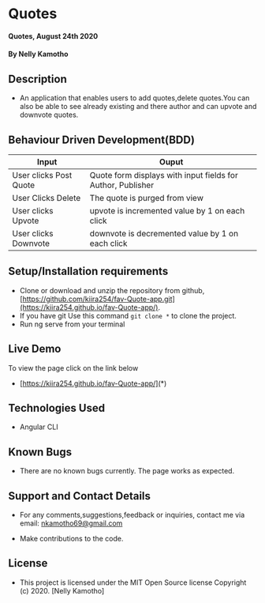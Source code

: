 # Quotes
#### Quotes, August 24th 2020
#### By **Nelly Kamotho**

## Description
- An application that enables users to add quotes,delete quotes.You can also be able to see already existing and there author and can upvote and downvote quotes.

## Behaviour Driven Development(BDD)

| Input                        | Ouput                                                                                            |
|--------------------------    |----------------------------------------------------------------------------------------------    |
| User clicks Post  Quote     | Quote form displays with input fields for Author, Publisher                  |
| User Clicks Delete           | The quote is purged from view             |
| User clicks Upvote        |   upvote is incremented value by   1 on each click      |
| User clicks Downvote     | downvote is decremented value by 1 on each click     |

## Setup/Installation requirements

- Clone  or download and unzip the repository from github, [https://github.com/kiira254/fav-Quote-app.git](https://kiira254.github.io/fav-Quote-app/).
- If you have git Use this command `git clone *` to clone the project.
- Run ng serve from your terminal

## Live Demo
To view the page click on the link below
* [https://kiira254.github.io/fav-Quote-app/](*)

## Technologies Used
- Angular CLI

## Known Bugs
- There are no known bugs currently. The page works as expected.

## Support and Contact Details
- For any comments,suggestions,feedback or inquiries, contact me via email: nkamotho69@gmail.com


- Make contributions to the code.

## License
- This project is licensed under the MIT Open Source license Copyright (c) 2020. [Nelly Kamotho]
